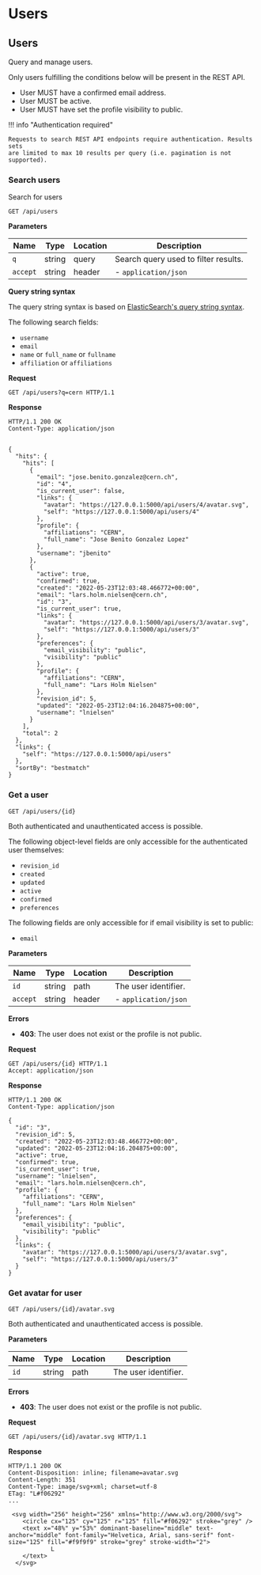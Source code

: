 # Users

## Users

Query and manage users.

Only users fulfilling the conditions below will be present in the REST API.

- User MUST have a confirmed email address.
- User MUST be active.
- User MUST have set the profile visibility to public.

!!! info "Authentication required"

    Requests to search REST API endpoints require authentication. Results sets
    are limited to max 10 results per query (i.e. pagination is not supported).

### Search users

Search for users

`GET /api/users`

**Parameters**

| Name     | Type   | Location | Description                          |
| -------- | ------ | -------- | ------------------------------------ |
| `q`      | string | query    | Search query used to filter results. |
| `accept` | string | header   | - `application/json`                 |

**Query string syntax**

The query string syntax is based on [ElasticSearch's query string syntax](https://www.elastic.co/guide/en/elasticsearch/reference/current/query-dsl-query-string-query.html#query-string-syntax).

The following search fields:

- ``username``
- ``email``
- ``name`` or ``full_name`` or ``fullname``
- ``affiliation`` or ``affiliations``

**Request**

```http
GET /api/users?q=cern HTTP/1.1
```

**Response**

```http
HTTP/1.1 200 OK
Content-Type: application/json


{
  "hits": {
    "hits": [
      {
        "email": "jose.benito.gonzalez@cern.ch",
        "id": "4",
        "is_current_user": false,
        "links": {
          "avatar": "https://127.0.0.1:5000/api/users/4/avatar.svg",
          "self": "https://127.0.0.1:5000/api/users/4"
        },
        "profile": {
          "affiliations": "CERN",
          "full_name": "Jose Benito Gonzalez Lopez"
        },
        "username": "jbenito"
      },
      {
        "active": true,
        "confirmed": true,
        "created": "2022-05-23T12:03:48.466772+00:00",
        "email": "lars.holm.nielsen@cern.ch",
        "id": "3",
        "is_current_user": true,
        "links": {
          "avatar": "https://127.0.0.1:5000/api/users/3/avatar.svg",
          "self": "https://127.0.0.1:5000/api/users/3"
        },
        "preferences": {
          "email_visibility": "public",
          "visibility": "public"
        },
        "profile": {
          "affiliations": "CERN",
          "full_name": "Lars Holm Nielsen"
        },
        "revision_id": 5,
        "updated": "2022-05-23T12:04:16.204875+00:00",
        "username": "lnielsen"
      }
    ],
    "total": 2
  },
  "links": {
    "self": "https://127.0.0.1:5000/api/users"
  },
  "sortBy": "bestmatch"
}
```

### Get a user

`GET /api/users/{id}`

Both authenticated and unauthenticated access is possible.

The following object-level fields are only accessible for the authenticated user
themselves:

- ``revision_id``
- ``created``
- ``updated``
- ``active``
- ``confirmed``
- ``preferences``

The following fields are only accessible for if email visibility is set to
public:

- ``email``

**Parameters**

| Name     | Type   | Location | Description          |
| -------- | ------ | -------- | -------------------- |
| `id`     | string | path     | The user identifier. |
| `accept` | string | header   | - `application/json` |

**Errors**

- **403**: The user does not exist or the profile is not public.

**Request**

```http
GET /api/users/{id} HTTP/1.1
Accept: application/json
```

**Response**

```http
HTTP/1.1 200 OK
Content-Type: application/json

{
  "id": "3",
  "revision_id": 5,
  "created": "2022-05-23T12:03:48.466772+00:00",
  "updated": "2022-05-23T12:04:16.204875+00:00",
  "active": true,
  "confirmed": true,
  "is_current_user": true,
  "username": "lnielsen",
  "email": "lars.holm.nielsen@cern.ch",
  "profile": {
    "affiliations": "CERN",
    "full_name": "Lars Holm Nielsen"
  },
  "preferences": {
    "email_visibility": "public",
    "visibility": "public"
  },
  "links": {
    "avatar": "https://127.0.0.1:5000/api/users/3/avatar.svg",
    "self": "https://127.0.0.1:5000/api/users/3"
  }
}
```


### Get avatar for user

`GET /api/users/{id}/avatar.svg`

Both authenticated and unauthenticated access is possible.

**Parameters**

| Name | Type   | Location | Description          |
| ---- | ------ | -------- | -------------------- |
| `id` | string | path     | The user identifier. |

**Errors**

- **403**: The user does not exist or the profile is not public.

**Request**

```http
GET /api/users/{id}/avatar.svg HTTP/1.1
```

**Response**

```http
HTTP/1.1 200 OK
Content-Disposition: inline; filename=avatar.svg
Content-Length: 351
Content-Type: image/svg+xml; charset=utf-8
ETag: "L#f06292"
...

 <svg width="256" height="256" xmlns="http://www.w3.org/2000/svg">
    <circle cx="125" cy="125" r="125" fill="#f06292" stroke="grey" />
    <text x="48%" y="53%" dominant-baseline="middle" text-anchor="middle" font-family="Helvetica, Arial, sans-serif" font-size="125" fill="#f9f9f9" stroke="grey" stroke-width="2">
            L
    </text>
  </svg>
```
